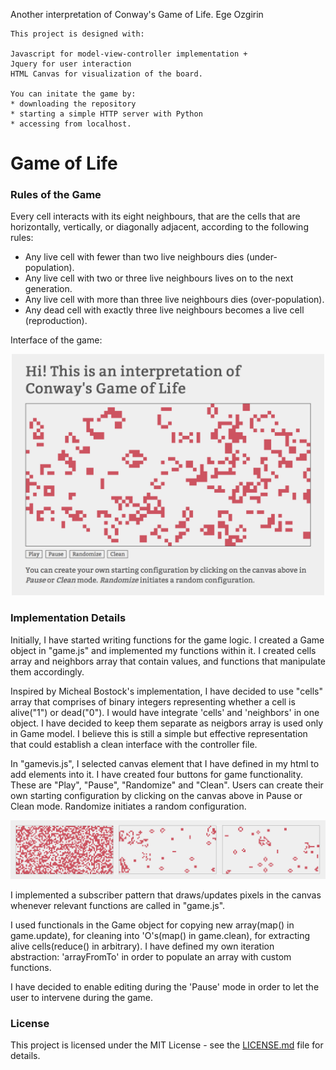 Another interpretation of Conway's Game of Life.
Ege Ozgirin

	This project is designed with: 

	Javascript for model-view-controller implementation + 
	Jquery for user interaction
	HTML Canvas for visualization of the board.

	You can initate the game by:
	* downloading the repository
	* starting a simple HTTP server with Python
	* accessing from localhost.
	
# Game of Life

### Rules of the Game

Every cell interacts with its eight neighbours, that are the cells that are horizontally, vertically, or diagonally adjacent, according to the following rules:

* Any live cell with fewer than two live neighbours dies (under-population).
* Any live cell with two or three live neighbours lives on to the next generation.
* Any live cell with more than three live neighbours dies (over-population).
* Any dead cell with exactly three live neighbours becomes a live cell (reproduction).

Interface of the game:

<p align="center"><img src="https://github.com/egeozin/Game-of-Life/blob/master/images/initial.jpg" width="500"></p>

### Implementation Details

Initially, I have started writing functions for the game logic. 
I created a Game object in "game.js" and implemented my functions within it. 
I created cells array and neighbors array that contain
values, and functions that manipulate them accordingly.

Inspired by Micheal Bostock's implementation, I have decided to use "cells" array that comprises of binary integers representing whether a cell is alive("1") or dead("0").
I would have integrate 'cells' and 'neighbors' in one object. I have decided to keep them separate as neigbors array is used only in Game model.
I believe this is still a simple but effective representation that could establish a clean interface with the controller file. 

In "gamevis.js", I selected canvas element that I have defined in my html to add elements into it. I have created four buttons for game functionality. 
These are "Play", "Pause", "Randomize" and "Clean". Users can create their own starting configuration by clicking on the canvas above in Pause or Clean mode. Randomize initiates a random configuration.

<p align="center"><img src="https://github.com/egeozin/Game-of-Life/blob/master/images/progress.jpg" width="900"></p>

I implemented a subscriber pattern that draws/updates pixels in the canvas whenever relevant functions are called in "game.js".

I used functionals in the Game object for copying new array(map() in game.update), for cleaning into 'O's(map() in game.clean), for extracting alive cells(reduce() in arbitrary).
I have defined my own iteration abstraction: 'arrayFromTo' in order to populate an array with custom functions.

I have decided to enable editing during the 'Pause' mode in order to let the user to intervene during the game.

### License

This project is licensed under the MIT License - see the [LICENSE.md](LICENSE.md) file for details.
